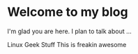 # Welcome to my blog

I'm glad you are here. I plan to talk about ...

Linux Geek Stuff
This is freakin awesome
